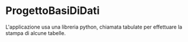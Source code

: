# ProgettoBasiDiDati

L'applicazione usa una libreria python, chiamata tabulate per effettuare la stampa di alcune tabelle.

